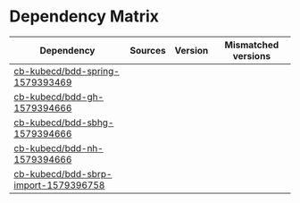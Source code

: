 # Dependency Matrix

Dependency | Sources | Version | Mismatched versions
---------- | ------- | ------- | -------------------
[cb-kubecd/bdd-spring-1579393469](https://github.com/cb-kubecd/bdd-spring-1579393469.git) |  | []() | 
[cb-kubecd/bdd-gh-1579394666](https://github.com/cb-kubecd/bdd-gh-1579394666.git) |  | []() | 
[cb-kubecd/bdd-sbhg-1579394666](https://github.com/cb-kubecd/bdd-sbhg-1579394666.git) |  | []() | 
[cb-kubecd/bdd-nh-1579394666](https://github.com/cb-kubecd/bdd-nh-1579394666.git) |  | []() | 
[cb-kubecd/bdd-sbrp-import-1579396758](https://github.com/cb-kubecd/bdd-sbrp-import-1579396758.git) |  | []() | 
